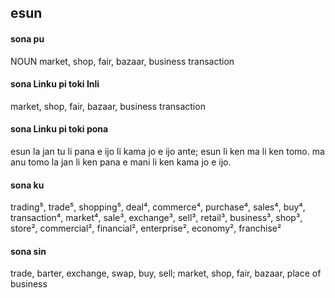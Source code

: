 ## esun

#### sona pu

NOUN market, shop, fair, bazaar, business transaction

#### sona Linku pi toki Inli

market, shop, fair, bazaar, business transaction

#### sona Linku pi toki pona

esun la jan tu li pana e ijo li kama jo e ijo ante; esun li ken ma li ken tomo. ma anu tomo la jan li ken pana e mani li ken kama jo e ijo.

#### sona ku

trading⁵, trade⁵, shopping⁵, deal⁴, commerce⁴, purchase⁴, sales⁴, buy⁴, transaction⁴, market⁴, sale³, exchange³, sell³, retail³, business³, shop³, store², commercial², financial², enterprise², economy², franchise²

#### sona sin

trade, barter, exchange, swap, buy, sell; market, shop, fair, bazaar, place of business
